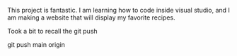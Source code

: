 This project is fantastic.  I am learning how to code inside visual studio, and I am making a website that will display my favorite recipes. 

Took a bit to recall the git push

git push main origin
